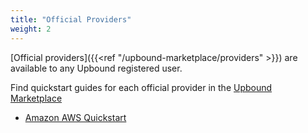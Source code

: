 ```yaml
---
title: "Official Providers"
weight: 2
---
```


[Official providers]({{<ref "/upbound-marketplace/providers" >}}) are available to any Upbound registered user. 

Find quickstart guides for each official provider in the [Upbound Marketplace](https://marketplace.upbound.io)

* [Amazon AWS Quickstart](https://marketplace.upbound.io/providers/upbound/provider-aws/v0.11.0/docs/quickstart)
<!-- * [Google GCP Quickstart](https://marketplace.upbound.io/providers/upbound/provider-gcp/)
* [Microsoft Azure Quickstart](https://marketplace.upbound.io/providers/upbound/provider-azure) -->